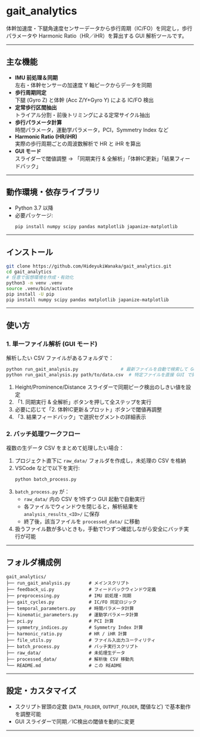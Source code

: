 # gait_analytics

体幹加速度・下腿角速度センサーデータから歩行周期（IC/FO）を同定し，歩行パラメータや Harmonic Ratio（HR／iHR）を算出する GUI 解析ツールです。

---

## 主な機能

- **IMU 前処理＆同期**  
  左右・体幹センサーの加速度 Y 軸ピークからデータを同期  
- **歩行周期同定**  
  下腿 (Gyro Z) と体幹 (Acc Z/Y+Gyro Y) による IC/FO 検出  
- **定常歩行区間抽出**  
  トライアル分割・前後トリミングによる定常サイクル抽出  
- **歩行パラメータ計算**  
  時間パラメータ，運動学パラメータ，PCI，Symmetry Index など  
- **Harmonic Ratio (HR/iHR)**  
  実際の歩行周期ごとの周波数解析で HR と iHR を算出  
- **GUI モード**  
  スライダーで閾値調整 → 「同期実行 & 全解析」「体幹IC更新」「結果フィードバック」

---

## 動作環境・依存ライブラリ

- Python 3.7 以降  
- 必要パッケージ:
  ```bash
  pip install numpy scipy pandas matplotlib japanize-matplotlib
  ```

---

## インストール

```bash
git clone https://github.com/HideyukiWanaka/gait_analytics.git
cd gait_analytics
# 任意で仮想環境を作成・有効化
python3 -m venv .venv
source .venv/bin/activate
pip install -U pip
pip install numpy scipy pandas matplotlib japanize-matplotlib
```

---

## 使い方

### 1. 単一ファイル解析 (GUI モード)

解析したい CSV ファイルがあるフォルダで：
```bash
python run_gait_analysis.py                # 最新ファイルを自動で検索して GUI 起動
python run_gait_analysis.py path/to/data.csv  # 特定ファイルを直接 GUI で開く
```
1. Height/Prominence/Distance スライダーで同期ピーク検出のしきい値を設定  
2. 「1. 同期実行 & 全解析」ボタンを押して全ステップを実行  
3. 必要に応じて「2. 体幹IC更新＆プロット」ボタンで閾値再調整  
4. 「3. 結果フィードバック」で選択セグメントの詳細表示  

### 2. バッチ処理ワークフロー

複数の生データ CSV をまとめて処理したい場合：  
1. プロジェクト直下に `raw_data/` フォルダを作成し，未処理の CSV を格納  
2. VSCode などで以下を実行:
   ```bash
   python batch_process.py
   ```
3. `batch_process.py` が：
   - `raw_data/` 内の CSV を1件ずつ GUI 起動で自動実行  
   - 各ファイルでウィンドウを閉じると，解析結果を `analysis_results_<ID>/` に保存  
   - 終了後，該当ファイルを `processed_data/` に移動  
4. 扱うファイル数が多いときも，手動で1つずつ確認しながら安全にバッチ実行が可能  

---

## フォルダ構成例

```
gait_analytics/
├── run_gait_analysis.py       # メインスクリプト
├── feedback_ui.py             # フィードバックウィンドウ定義
├── preprocessing.py           # IMU 前処理・同期
├── gait_cycles.py             # IC/FO 同定ロジック
├── temporal_parameters.py     # 時間パラメータ計算
├── kinematic_parameters.py    # 運動学パラメータ計算
├── pci.py                     # PCI 計算
├── symmetry_indices.py        # Symmetry Index 計算
├── harmonic_ratio.py          # HR / iHR 計算
├── file_utils.py              # ファイル入出力ユーティリティ
├── batch_process.py           # バッチ実行スクリプト
├── raw_data/                  # 未処理生データ
├── processed_data/            # 解析後 CSV 移動先
└── README.md                  # この README
```

---

## 設定・カスタマイズ

- スクリプト冒頭の定数 (`DATA_FOLDER`, `OUTPUT_FOLDER`, 閾値など) で基本動作を調整可能  
- GUI スライダーで同期／IC検出の閾値を動的に変更  

---